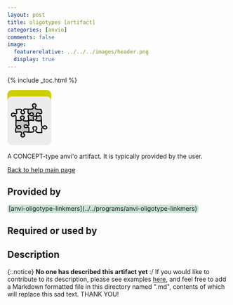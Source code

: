 ```yaml
---
layout: post
title: oligotypes [artifact]
categories: [anvio]
comments: false
image:
  featurerelative: ../../../images/header.png
  display: true
---
```



{% include _toc.html %}


<img src="../../images/icons/CONCEPT.png" alt="CONCEPT" style="width:100px; border:none" />

A CONCEPT-type anvi'o artifact. It is typically provided by the user.

[Back to help main page](../../)

## Provided by


<p style="text-align: left" markdown="1"><span style="background:#cbe4d5; padding: 0px 3px 2px 3px; border-radius: 5px;">[anvi-oligotype-linkmers](../../programs/anvi-oligotype-linkmers)</span></p>


## Required or used by

<p style="text-align: left" markdown="1"></p>

## Description

{:.notice}
**No one has described this artifact yet** :/ If you would like to contribute to its description, please see examples [here](https://github.com/merenlab/anvio/tree/master/anvio/docs), and feel free to add a Markdown formatted file in this directory named ".md", contents of which will replace this sad text. THANK YOU!

